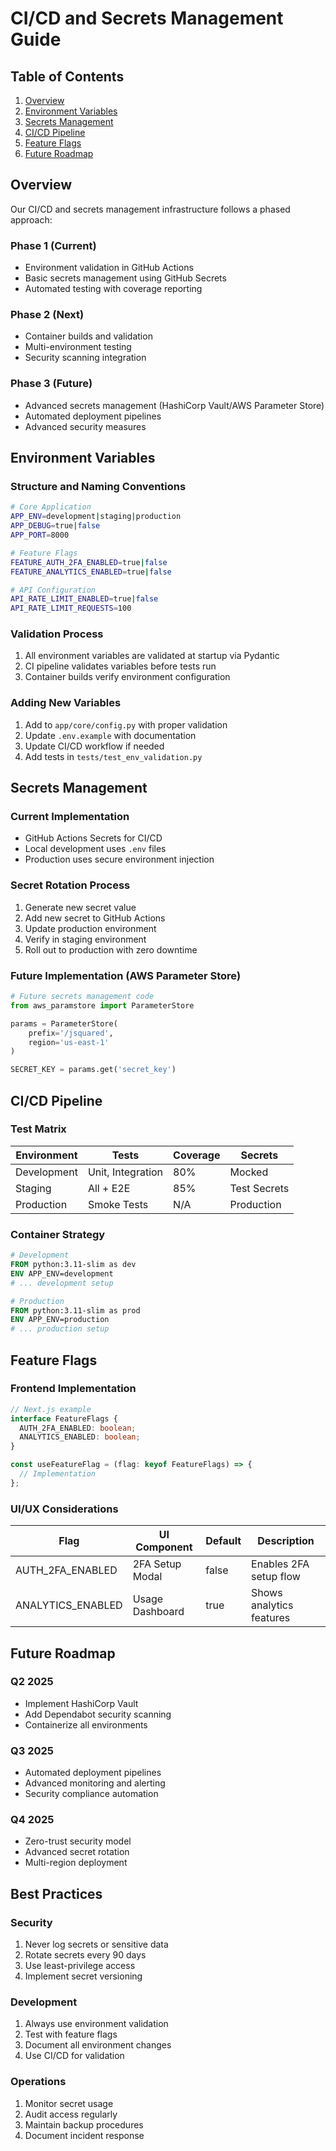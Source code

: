 # CI/CD and Secrets Management Guide

## Table of Contents
1. [Overview](#overview)
2. [Environment Variables](#environment-variables)
3. [Secrets Management](#secrets-management)
4. [CI/CD Pipeline](#ci-cd-pipeline)
5. [Feature Flags](#feature-flags)
6. [Future Roadmap](#future-roadmap)

## Overview

Our CI/CD and secrets management infrastructure follows a phased approach:

### Phase 1 (Current)
- Environment validation in GitHub Actions
- Basic secrets management using GitHub Secrets
- Automated testing with coverage reporting

### Phase 2 (Next)
- Container builds and validation
- Multi-environment testing
- Security scanning integration

### Phase 3 (Future)
- Advanced secrets management (HashiCorp Vault/AWS Parameter Store)
- Automated deployment pipelines
- Advanced security measures

## Environment Variables

### Structure and Naming Conventions

```bash
# Core Application
APP_ENV=development|staging|production
APP_DEBUG=true|false
APP_PORT=8000

# Feature Flags
FEATURE_AUTH_2FA_ENABLED=true|false
FEATURE_ANALYTICS_ENABLED=true|false

# API Configuration
API_RATE_LIMIT_ENABLED=true|false
API_RATE_LIMIT_REQUESTS=100
```

### Validation Process
1. All environment variables are validated at startup via Pydantic
2. CI pipeline validates variables before tests run
3. Container builds verify environment configuration

### Adding New Variables
1. Add to `app/core/config.py` with proper validation
2. Update `.env.example` with documentation
3. Update CI/CD workflow if needed
4. Add tests in `tests/test_env_validation.py`

## Secrets Management

### Current Implementation
- GitHub Actions Secrets for CI/CD
- Local development uses `.env` files
- Production uses secure environment injection

### Secret Rotation Process
1. Generate new secret value
2. Add new secret to GitHub Actions
3. Update production environment
4. Verify in staging environment
5. Roll out to production with zero downtime

### Future Implementation (AWS Parameter Store)
```python
# Future secrets management code
from aws_paramstore import ParameterStore

params = ParameterStore(
    prefix='/jsquared',
    region='us-east-1'
)

SECRET_KEY = params.get('secret_key')
```

## CI/CD Pipeline

### Test Matrix
| Environment | Tests | Coverage | Secrets |
|------------|-------|----------|---------|
| Development | Unit, Integration | 80% | Mocked |
| Staging | All + E2E | 85% | Test Secrets |
| Production | Smoke Tests | N/A | Production |

### Container Strategy
```dockerfile
# Development
FROM python:3.11-slim as dev
ENV APP_ENV=development
# ... development setup

# Production
FROM python:3.11-slim as prod
ENV APP_ENV=production
# ... production setup
```

## Feature Flags

### Frontend Implementation
```typescript
// Next.js example
interface FeatureFlags {
  AUTH_2FA_ENABLED: boolean;
  ANALYTICS_ENABLED: boolean;
}

const useFeatureFlag = (flag: keyof FeatureFlags) => {
  // Implementation
};
```

### UI/UX Considerations
| Flag | UI Component | Default | Description |
|------|-------------|---------|-------------|
| AUTH_2FA_ENABLED | 2FA Setup Modal | false | Enables 2FA setup flow |
| ANALYTICS_ENABLED | Usage Dashboard | true | Shows analytics features |

## Future Roadmap

### Q2 2025
- Implement HashiCorp Vault
- Add Dependabot security scanning
- Containerize all environments

### Q3 2025
- Automated deployment pipelines
- Advanced monitoring and alerting
- Security compliance automation

### Q4 2025
- Zero-trust security model
- Advanced secret rotation
- Multi-region deployment

## Best Practices

### Security
1. Never log secrets or sensitive data
2. Rotate secrets every 90 days
3. Use least-privilege access
4. Implement secret versioning

### Development
1. Always use environment validation
2. Test with feature flags
3. Document all environment changes
4. Use CI/CD for validation

### Operations
1. Monitor secret usage
2. Audit access regularly
3. Maintain backup procedures
4. Document incident response
